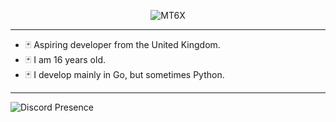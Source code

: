 <p align="center"><img src="https://github.com/mt6x/mt6x/blob/main/standard.gif" alt="MT6X" align="center"></p>
<hr/>

- 🃏 Aspiring developer from the United Kingdom.
- 🃏 I am 16 years old.
- 🃏 I develop mainly in Go, but sometimes Python.

<hr/>
<img src="https://lanyard.cnrad.dev/api/1096157680567062548" alt="Discord Presence" align="center">
